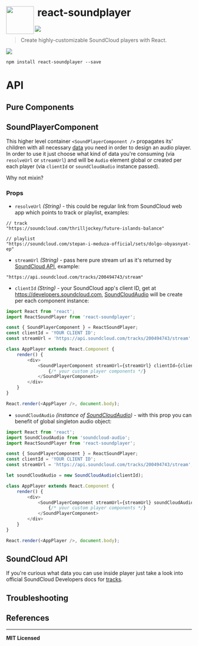 # <img src="http://www.officialpsds.com/images/thumbs/Soundcloud-Logo-psd47614.png" width="75" align="left">&nbsp;react-soundplayer

![](http://img.shields.io/badge/Status-Work%20In%20Progress-brightgreen.svg?style=flat)

> Create highly-customizable SoundCloud players with React.

![](https://dl.dropboxusercontent.com/u/100463011/react-soundplayer-screen.png)

```
npm install react-soundplayer --save
```

# API

## Pure Components

## SoundPlayerComponent

This higher level container `<SoundPlayerComponent />` propagates its' children with all necessary [data]() you need in order to design an audio player. In order to use it just choose what kind of data you're consuming (via `resolveUrl` or `streamUrl`) and will be `Audio` element global or created per each player (via `clientId` or `soundCloudAudio` instance passed).

Why not mixin?

### Props

- `resolveUrl` _(String)_ - this could be regular link from SoundCloud web app which points to track or playlist, examples:

```
// track
"https://soundcloud.com/thrilljockey/future-islands-balance"

// playlist
"https://soundcloud.com/stepan-i-meduza-official/sets/dolgo-obyasnyat-ep"
```

- `streamUrl` _(String)_ - pass here pure stream url as it's returned by [SoundCloud API](https://developers.soundcloud.com/docs/api/reference#tracks), example: 

```
"https://api.soundcloud.com/tracks/200494743/stream"
```

- `clientId` _(String)_ - your SoundCloud app's client ID, get at https://developers.soundcloud.com, [SoundCloudAudio](https://github.com/voronianski/soundcloud-audio.js) will be create per each component instance:

```javascript
import React from 'react';
import ReactSoundPlayer from 'react-soundplayer';

const { SoundPlayerComponent } = ReactSoundPlayer;
const clientId = 'YOUR CLIENT ID';
const streamUrl = 'https://api.soundcloud.com/tracks/200494743/stream';

class AppPlayer extends React.Component {
    render() {
        <div>
            <SoundPlayerComponent streamUrl={streamUrl} clientId={client}>
                {/* your custom player components */}
            </SoundPlayerComponent>
        </div>
    }
}

React.render(<AppPlayer />, document.body);
```

- `soundCloudAudio` _(instance of [SoundCloudAudio](https://github.com/voronianski/soundcloud-audio.js))_ - with this prop you can benefit of global singleton audio object:

```javascript
import React from 'react';
import SoundCloudAudio from 'soundcloud-audio';
import ReactSoundPlayer from 'react-soundplayer';

const { SoundPlayerComponent } = ReactSoundPlayer;
const clientId = 'YOUR CLIENT ID';
const streamUrl = 'https://api.soundcloud.com/tracks/200494743/stream';

let soundCloudAudio = new SoundCloudAudio(clientId);

class AppPlayer extends React.Component {
    render() {
        <div>
            <SoundPlayerComponent streamUrl={streamUrl} soundCloudAudio={soundCloudAudio}>
                {/* your custom player components */}
            </SoundPlayerComponent>
        </div>
    }
}

React.render(<AppPlayer />, document.body);
```

## SoundCloud API

If you're curious what data you can use inside player just take a look into official SoundCloud Developers docs for [tracks](https://developers.soundcloud.com/docs/api/reference#tracks).

## Troubleshooting

## References

---

**MIT Licensed**
